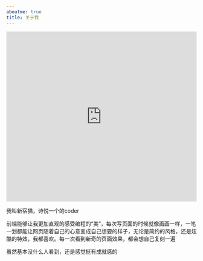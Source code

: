 ```yaml
---
aboutme: true
title: 关于我
---
```


<iframe frameborder="no" border="0" marginwidth="0" marginheight="0" width=100% height=450 src="https://music.163.com/outchain/player?type=2&id=1314438112&auto=0&height=430"></iframe>

我叫新宿猫，诗悦一个的coder

前端能够让我更加直观的感受编程的“美”，每次写页面的时候就像画画一样，一笔一划都能让网页随着自己的心意变成自己想要的样子，无论是简约的风格，还是炫酷的特效，我都喜欢。每一次看到新奇的页面效果，都会想自己复刻一遍

虽然基本没什么人看到，还是感觉挺有成就感的

